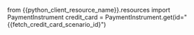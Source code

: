 from {{python_client_resource_name}}.resources import PaymentInstrument
credit_card = PaymentInstrument.get(id="{{fetch_credit_card_scenario_id}")
